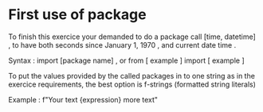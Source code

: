 # First use of package

To finish this exercice your demanded to do a package call [time, datetime] , to have both seconds since January 1, 1970 , and current date time .

Syntax : import [package name] , or from [ example ] import [ example ]

To put the values provided by the called packages in to one string as in the exercice requirements, the best option is f-strings (formatted string literals)

Example : f"Your text {expression} more text"